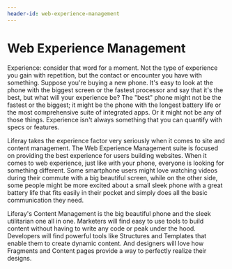 ```yaml
---
header-id: web-experience-management
---
```


# Web Experience Management

Experience: consider that word for a moment. Not the type of experience you 
gain with repetition, but the contact or encounter you have with something. 
Suppose you're buying a new phone. It's easy to look at the phone with the 
biggest screen or the fastest processor and say that it's the best, but what 
will your experience be? The "best" phone might not be the fastest or the 
biggest; it might be the phone with the longest battery life or the most 
comprehensive suite of integrated apps. Or it might not be any of those things. 
Experience isn't always something that you can quantify with specs or features.

Liferay takes the experience factor very seriously when it comes to site and 
content management. The Web Experience Management suite is focused on providing 
the best experience for users building websites. When it comes to web 
experience, just like with your phone, everyone is looking for something 
different. Some smartphone users might love watching videos during their 
commute with a big beautiful screen, while on the other side, some people might 
be more excited about a small sleek phone with a great battery life that fits 
easily in their pocket and simply does all the basic communication they need.

Liferay's Content Management is the big beautiful phone and the sleek 
utilitarian one all in one. Marketers will find easy to use tools to build 
content without having to write any code or peak under the hood. Developers 
will find powerful tools like Structures and Templates that enable them to 
create dynamic content. And designers will love how Fragments and Content pages 
provide a way to perfectly realize their designs.
